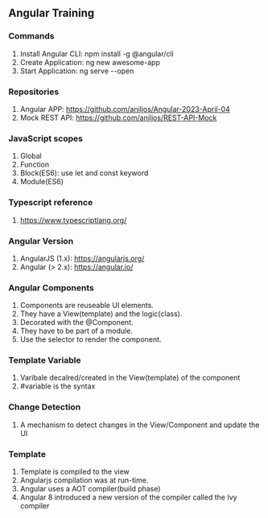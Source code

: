 ## Angular Training



### Commands

1. Install Angular CLI: npm install -g @angular/cli
2. Create Application: ng new awesome-app
3. Start Application: ng serve --open

### Repositories

1. Angular APP: https://github.com/aniljos/Angular-2023-April-04
2. Mock REST API: https://github.com/aniljos/REST-API-Mock

### JavaScript scopes

1. Global
2. Function
3. Block(ES6): use let and const keyword
4. Module(ES6) 

### Typescript reference

1. https://www.typescriptlang.org/


### Angular Version

1. AngularJS (1.x): https://angularjs.org/
2. Angular (> 2.x): https://angular.io/

### Angular Components

1. Components are reuseable UI elements.
2. They have a View(template) and the logic(class).
3. Decorated with the @Component.
4. They have to be part of a module.
5. Use the selector to render the component.

### Template Variable

1. Varibale decalred/created in the View(template) of the component
2. #variable is the syntax


### Change Detection

1. A mechanism to detect changes in the View/Component and update the UI

### Template

1. Template is compiled to the view
2. Angularjs compilation was at run-time.
3. Angular uses a AOT compiler(build phase)
4. Angular 8 introduced a new version of the compiler called the Ivy compiler


